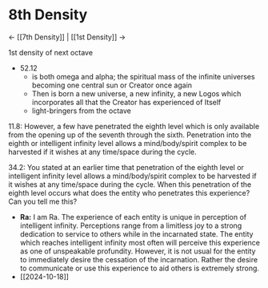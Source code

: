 # 8th Density
<- [[7th Density]] | [[1st Density]] ->

1st density of next octave
- 52.12
	- is both omega and alpha; the spiritual mass of the infinite universes becoming one central sun or Creator once again
	- Then is born a new universe, a new infinity, a new Logos which incorporates all that the Creator has experienced of Itself
	- light-bringers from the octave 

11.8: However, a few have penetrated the eighth level which is only available from the opening up of the seventh through the sixth. Penetration into the eighth or intelligent infinity level allows a mind/body/spirit complex to be harvested if it wishes at any time/space during the cycle.

34.2: You stated at an earlier time that penetration of the eighth level or intelligent infinity level allows a mind/body/spirit complex to be harvested if it wishes at any time/space during the cycle. When this penetration of the eighth level occurs what does the entity who penetrates this experience? Can you tell me this?
- **Ra:** I am Ra. The experience of each entity is unique in perception of intelligent infinity. Perceptions range from a limitless joy to a strong dedication to service to others while in the incarnated state. The entity which reaches intelligent infinity most often will perceive this experience as one of unspeakable profundity. However, it is not usual for the entity to immediately desire the cessation of the incarnation. Rather the desire to communicate or use this experience to aid others is extremely strong.
- [[2024-10-18]]
